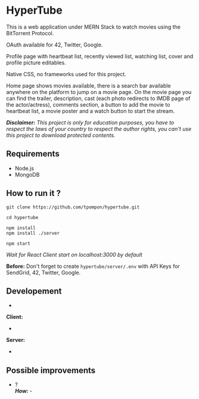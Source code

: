 # HyperTube

This is a web application under MERN Stack to watch movies using the BitTorrent Protocol.

OAuth available for 42, Twitter, Google.

Profile page with heartbeat list, recently viewed list, watching list, cover and profile picture editables.

Native CSS, no frameworks used for this project.

Home page shows movies available, there is a search bar available anywhere on the platform to jump on a movie page. On the movie page you can find the trailer, description, cast (each photo redirects to IMDB page of the actor/actress), comments section, a button to add the movie to heartbeat list, a movie poster and a watch button to start the stream.

___Disclaimer:___ _This project is only for education purposes, you have to respect the laws of your country to respect the author rights, you can't use this project to download protected contents._

## Requirements

- Node.js
- MongoDB

## How to run it ?

`git clone https://github.com/tpompon/hypertube.git`

`cd hypertube`

`npm install`  
`npm install ./server`  

`npm start`

_Wait for React Client start on localhost:3000 by default_

__Before:__ Don't forget to create `hypertube/server/.env` with API Keys for SendGrid, 42, Twitter, Google.

## Developement

-

__Client:__

-

__Server:__

-

## Possible improvements

- ?  
___How:___ -
